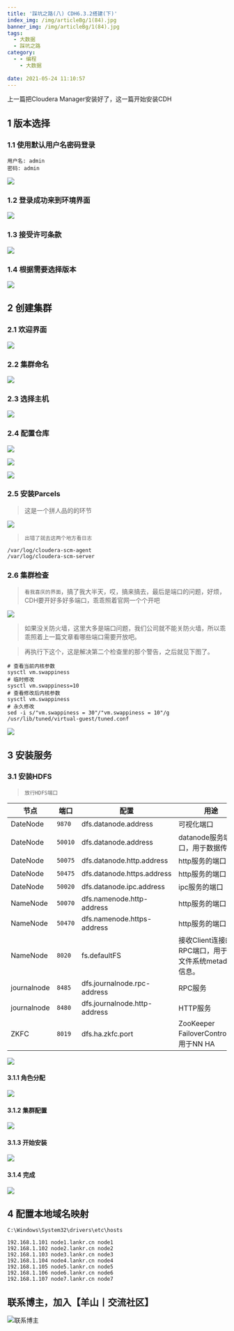 ```yaml
---
title: '踩坑之路(八) CDH6.3.2搭建(下)'
index_img: /img/articleBg/1(84).jpg
banner_img: /img/articleBg/1(84).jpg
tags:
  - 大数据
  - 踩坑之路
category:
  - - 编程
    - 大数据
    
date: 2021-05-24 11:10:57
---
```


上一篇把Cloudera Manager安装好了，这一篇开始安装CDH

<!-- more -->

## 1 版本选择

### 1.1 使用默认用户名密码登录

```shell
用户名: admin
密码: admin
```

![](/img/articleContent/踩坑之路/8_CDH6.3.2搭建(下)/1.png)

### 1.2 登录成功来到环境界面

![](/img/articleContent/踩坑之路/8_CDH6.3.2搭建(下)/2.png)

### 1.3 接受许可条款

![](/img/articleContent/踩坑之路/8_CDH6.3.2搭建(下)/3.png)

### 1.4 根据需要选择版本

![](/img/articleContent/踩坑之路/8_CDH6.3.2搭建(下)/4.png)

## 2 创建集群

### 2.1 欢迎界面

![](/img/articleContent/踩坑之路/8_CDH6.3.2搭建(下)/5.png)

### 2.2 集群命名

![](/img/articleContent/踩坑之路/8_CDH6.3.2搭建(下)/6.png)

### 2.3 选择主机

![](/img/articleContent/踩坑之路/8_CDH6.3.2搭建(下)/7.png)

### 2.4 配置仓库

![](/img/articleContent/踩坑之路/8_CDH6.3.2搭建(下)/8.png)

![](/img/articleContent/踩坑之路/8_CDH6.3.2搭建(下)/9.png)

![](/img/articleContent/踩坑之路/8_CDH6.3.2搭建(下)/10.png)

### 2.5 安装Parcels

> 这是一个拼人品的的环节

![](/img/articleContent/踩坑之路/8_CDH6.3.2搭建(下)/11.png)

> `出错了就去这两个地方看日志`

```shell
/var/log/cloudera-scm-agent
/var/log/cloudera-scm-server
```

### 2.6 集群检查

> `看我喜庆的界面`，搞了我大半天，哎，搞来搞去，最后是端口的问题，好烦，CDH要开好多好多端口，乖乖照着官网一个个开吧

![](/img/articleContent/踩坑之路/8_CDH6.3.2搭建(下)/12.png)

> 如果没关防火墙，这里大多是端口问题，我们公司就不能关防火墙，所以乖乖照着上一篇文章看哪些端口需要开放吧。

> 再执行下这个，这是解决第二个检查里的那个警告，之后就见下图了。

```shell
# 查看当前内核参数
sysctl vm.swappiness
# 临时修改
sysctl vm.swappiness=10
# 查看修改后内核参数
sysctl vm.swappiness
# 永久修改
sed -i s/"vm.swappiness = 30"/"vm.swappiness = 10"/g  /usr/lib/tuned/virtual-guest/tuned.conf
```

![](/img/articleContent/踩坑之路/8_CDH6.3.2搭建(下)/13.png) 

## 3 安装服务

### 3.1 安装HDFS

> `放行HDFS端口`

节点 | 端口 | 配置 | 用途
---|---|---|---
DateNode | `9870` | dfs.datanode.address | 可视化端口
DateNode | `50010` | dfs.datanode.address | datanode服务端口，用于数据传输
DateNode | `50075` | dfs.datanode.http.address | http服务的端口
DateNode | `50475` | dfs.datanode.https.address | http服务的端口
DateNode | `50020` | dfs.datanode.ipc.address | ipc服务的端口
NameNode | `50070` | dfs.namenode.http-address | http服务的端口
NameNode | `50470` | dfs.namenode.https-address | http服务的端口
NameNode | `8020` | fs.defaultFS | 接收Client连接的RPC端口，用于获取文件系统metadata信息。
journalnode | `8485` | dfs.journalnode.rpc-address | RPC服务
journalnode | `8480` | dfs.journalnode.http-address | HTTP服务
ZKFC | `8019` | dfs.ha.zkfc.port | ZooKeeper FailoverController，用于NN HA

![](/img/articleContent/踩坑之路/8_CDH6.3.2搭建(下)/14.png)

#### 3.1.1 角色分配

![](/img/articleContent/踩坑之路/8_CDH6.3.2搭建(下)/15.png)

#### 3.1.2 集群配置

![](/img/articleContent/踩坑之路/8_CDH6.3.2搭建(下)/16.png)

#### 3.1.3 开始安装

![](/img/articleContent/踩坑之路/8_CDH6.3.2搭建(下)/17.png)

#### 3.1.4 完成

![](/img/articleContent/踩坑之路/8_CDH6.3.2搭建(下)/18.png)

## 4 配置本地域名映射

```shell
C:\Windows\System32\drivers\etc\hosts
```

```shell
192.168.1.101 node1.lankr.cn node1
192.168.1.102 node2.lankr.cn node2
192.168.1.103 node3.lankr.cn node3
192.168.1.104 node4.lankr.cn node4
192.168.1.105 node5.lankr.cn node5
192.168.1.106 node6.lankr.cn node6
192.168.1.107 node7.lankr.cn node7
```

## 联系博主，加入【羊山丨交流社区】
![联系博主](/img/icon/wechatFindMe.png)
